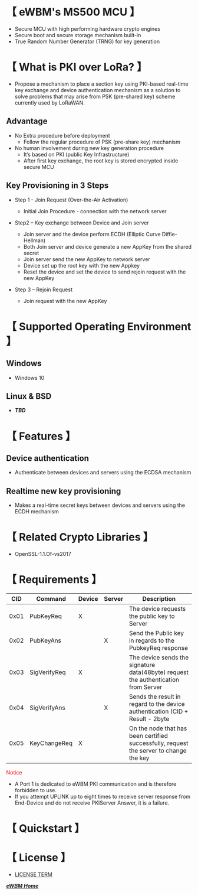 # **【 eWBM's MS500 MCU 】**
- Secure MCU with high performing hardware crypto engines 
- Secure boot and secure storage mechanism built-in
- True Random Number Generator (TRNG) for key generation

# **【 What is PKI over LoRa? 】**
- Propose a mechanism to place a section key using PKI-based real-time key exchange and device authentication mechanism as a solution to solve problems that may arise from PSK (pre-shared key) scheme currently used by LoRaWAN.

## Advantage
   - No Extra procedure before deployment
      - Follow the regular procedure of PSK (pre-share key) mechanism
   - No human involvement during new key generation procedure
      - It’s based on PKI (public Key Infrastructure)
      - After first key exchange, the root key is stored encrypted inside secure MCU     

## Key Provisioning in 3 Steps
   - Step 1 - Join Request (Over-the-Air Activation)
      - Initial Join Procedure - connection with the network server
      
   - Step2 – Key exchange between Device and Join server
      - Join server and the device perform ECDH (Elliptic Curve Diffie-Hellman) 
      - Both Join server and device generate a new AppKey from the shared secret 
      - Join server send the new AppKey to network server
      - Device set up the root key with the new Appkey
      - Reset the device and set the device to send rejoin request with the new AppKey
      
   - Step 3 – Rejoin Request
      - Join request with the new AppKey


# **【 Supported Operating Environment 】**
## Windows
   - Windows 10
   
## Linux & BSD
   - ***TBD***


# **【 Features 】**
## Device authentication 
   - Authenticate between devices and servers using the ECDSA mechanism
   
## Realtime new key provisioning 
   - Makes a real-time secret keys between devices and servers using the ECDH mechanism

# **【 Related Crypto Libraries 】**
   - OpenSSL-1.1.Of-vs2017

 # **【 Requirements 】**
 |   CID    |     Command     |   Device     |   Server     |                    Description                               |
 |----------|-----------------|--------------|--------------|--------------------------------------------------------------|
 |0x01      | PubKeyReq       |     X        |              | The device requests the public key to Server                 |
 |0x02      | PubKeyAns       |              |      X       | Send the Public key in regards to the PubkeyReq response     |
 |0x03      | SigVerifyReq    |     X        |              | The device sends the signature data(48byte) request the authentication from Server            |
 |0x04      | SigVerifyAns    |              |     X        | Sends the result in regard to the device authentication (CID + Result - 2byte |
 |0x05      | KeyChangeReq |  X  |  |  On the node that has been certified successfully, request the server to change the key |
 
<span style="color:red"> Notice </span>
   - A Port 1 is dedicated to eWBM PKI communication and is therefore forbidden to use.
   - If you attempt UPLINK up to eight times to receive server response from End-Device and do not receive PKIServer Answer, it is a failure.
  
 # **【 Quickstart 】**
 
 # **【 License 】**
   - [LICENSE TERM](LICENSE.md)



***[eWBM Home](https://www.ewbm.com "Title")***


